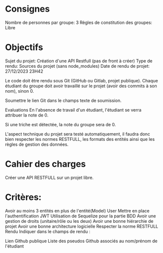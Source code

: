 # Consignes
Nombre de personnes par groupe: 3
Règles de constitution des groupes: Libre

# Objectifs
Sujet du projet: Création d'une API Restfull (pas de front à créer)
Type de rendu: Sources du projet (sans node_modules)
Date de rendu de projet: 27/12/2023 23H42

Le code doit être rendu sous Git (GitHub ou Gitlab, projet publique).
Chaque étudiant du groupe doit avoir travaillé sur le projet (avoir des commits à son nom), sinon 0.

Soumettre le lien Git dans le champs texte de soumission.

Evaluations
En l'absence de travail d'un étudiant, l'étudiant se verra attribuer la note de 0.

Si une triche est détectée, la note du groupe sera de 0.

L'aspect technique du projet sera testé automatiquement, il faudra donc bien respecter les normes RESTFULL, les formats des entités ainsi que les règles de gestion des données.

# Cahier des charges
Créer une API RESTFULL sur un projet libre.

# Critères:

Avoir au moins 3 entités en plus de l'entité(Model) User
Mettre en place l'authentification JWT
Utilisation de Sequelize pour la partie BDD
Avoir une gestion de droits (unitaire/rôle ou les deux)
Avoir une bonne hiérarchie de projet
Avoir une bonne architecture logicielle
Respecter la norme RESTFULL
Rendu
Indiquer dans le champs de rendu :

Lien Github publique
Liste des pseudos Github associés au nom/prénom de l'étudiant
